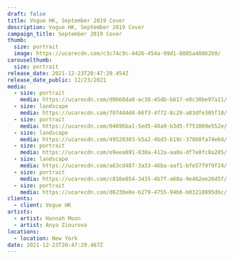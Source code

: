 ```yaml
---
draft: false
title: Vogue HK, September 2019 Cover
description: Vogue HK, September 2019 Cover
campaign_title: September 2019 Cover
thumb:
  size: portrait
  image: https://ucarecdn.com/c3c74c9c-4426-454a-99d1-8885a48862b9/
carouselthumb:
  size: portrait
release_date: 2021-12-23T20:47:29.454Z
release_date_public: 12/23/2021
media:
  - size: portrait
    media: https://ucarecdn.com/d0b68da8-ac38-45db-b617-e0c30be97a11/
  - size: landscape
    media: https://ucarecdn.com/7074d4d4-66f3-4f72-8c29-a83dfe305f10/
  - size: portrait
    media: https://ucarecdn.com/04696ba1-5ed5-48a9-b3d5-f751069e552e/
  - size: landscape
    media: https://ucarecdn.com/49520303-b5a2-4bd3-b19c-37868fa74e64/
  - size: portrait
    media: https://ucarecdn.com/e9eea691-838a-412a-aa0a-df7e0fc8a285/
  - size: landscape
    media: https://ucarecdn.com/a63cd487-3a33-46ba-aaf1-bfe57f9f9f24/
  - size: portrait
    media: https://ucarecdn.com/c816e054-3435-4b7f-a68a-9e462ee26d5f/
  - size: portrait
    media: https://ucarecdn.com/d6238e8e-b279-4755-94b6-b03210895d6c/
clients:
  - client: Vogue HK
artists:
  - artist: Hannah Moon
  - artist: Anya Ziourova
locations:
  - location: New York
date: 2021-12-23T20:47:29.467Z
---
```

